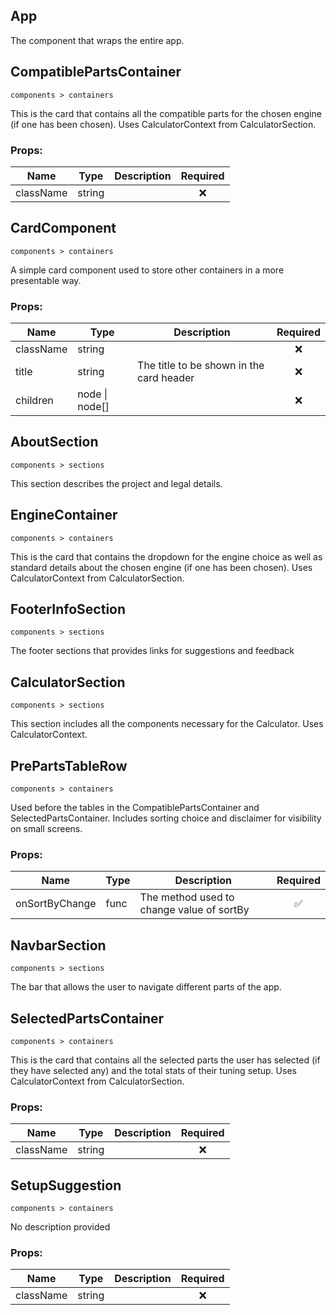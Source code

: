 ## App

The component that wraps the entire app.
## CompatiblePartsContainer

`components > containers`

This is the card that contains all the compatible parts for the
chosen engine (if one has been chosen).
Uses CalculatorContext from CalculatorSection.

### Props:

| Name      | Type   | Description | Required |
| --------- | ------ | ----------- | :------: |
| className | string |             |    ❌     |
## CardComponent

`components > containers`

A simple card component used to store other containers in a more presentable way.

### Props:

| Name      | Type           | Description                              | Required |
| --------- | -------------- | ---------------------------------------- | :------: |
| className | string         |                                          |    ❌     |
| title     | string         | The title to be shown in the card header |    ❌     |
| children  | node \| node[] |                                          |    ❌     |
## AboutSection

`components > sections`

This section describes the project and
legal details.
## EngineContainer

`components > containers`

This is the card that contains the dropdown for the engine choice
as well as standard details about the
chosen engine (if one has been chosen).
Uses CalculatorContext from CalculatorSection.
## FooterInfoSection

`components > sections`

The footer sections that provides links for suggestions and feedback
## CalculatorSection

`components > sections`

This section includes all the components necessary for the Calculator.
Uses CalculatorContext.
## PrePartsTableRow

`components > containers`

Used before the tables in the CompatiblePartsContainer and SelectedPartsContainer.
Includes sorting choice and disclaimer for visibility on small screens.

### Props:

| Name           | Type | Description                               | Required |
| -------------- | ---- | ----------------------------------------- | :------: |
| onSortByChange | func | The method used to change value of sortBy |    ✅     |
## NavbarSection

`components > sections`

The bar that allows the user to navigate different parts of the app.
## SelectedPartsContainer

`components > containers`

This is the card that contains all the selected parts
the user has selected (if they have selected any) and
the total stats of their tuning setup.
Uses CalculatorContext from CalculatorSection.

### Props:

| Name      | Type   | Description | Required |
| --------- | ------ | ----------- | :------: |
| className | string |             |    ❌     |
## SetupSuggestion

`components > containers`

No description provided

### Props:

| Name      | Type   | Description | Required |
| --------- | ------ | ----------- | :------: |
| className | string |             |    ❌     |
